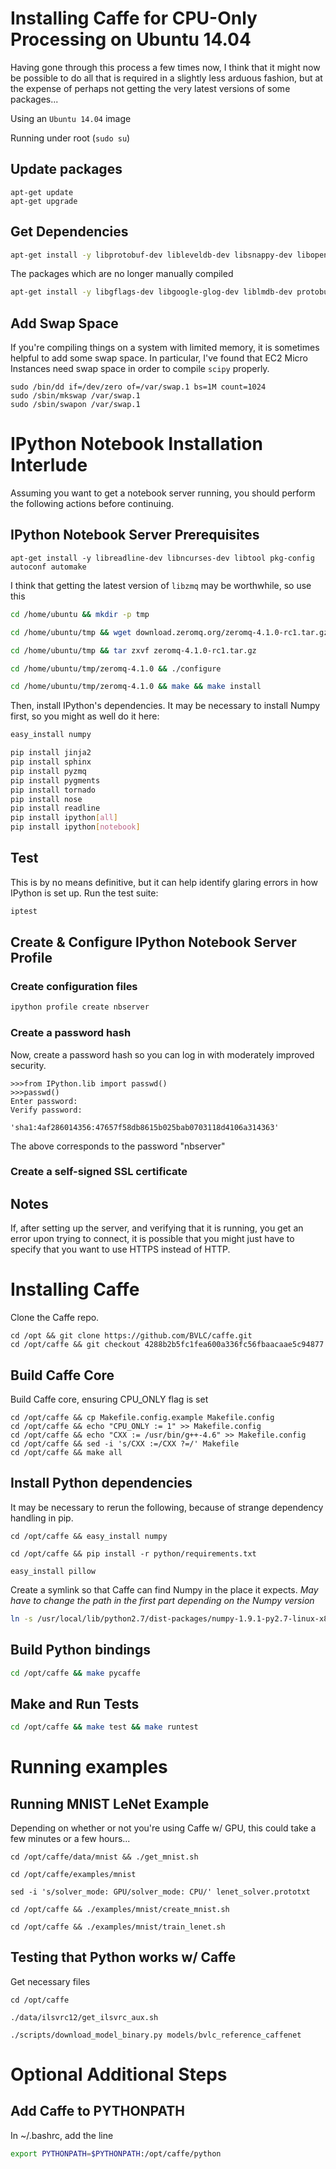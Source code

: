 # Installing Caffe for CPU-Only Processing on Ubuntu 14.04 

Having gone through this process a few times now, I think that it might now be possible to do all that is required in a slightly less arduous fashion, but at the expense of perhaps not getting the very latest versions of some packages...

Using an `Ubuntu 14.04` image

Running under root (`sudo su`)

## Update packages

```
apt-get update
apt-get upgrade
```


## Get Dependencies

```bash
apt-get install -y libprotobuf-dev libleveldb-dev libsnappy-dev libopencv-dev libboost-all-dev libhdf5-serial-dev protobuf-compiler gcc-4.6 g++-4.6 gcc-4.6-multilib g++-4.6-multilib gfortran libjpeg62 libfreeimage-dev libatlas-base-dev git python-dev python-pip bc wget curl unzip cmake liblmdb-dev pkgconf
```

The packages which are no longer manually compiled

```bash
apt-get install -y libgflags-dev libgoogle-glog-dev liblmdb-dev protobuf-compiler
```

## Add Swap Space 

If you're compiling things on a system with limited memory, it is sometimes helpful to
add some swap space. In particular, I've found that EC2 Micro Instances need swap space in order to compile `scipy` properly.

```
sudo /bin/dd if=/dev/zero of=/var/swap.1 bs=1M count=1024
sudo /sbin/mkswap /var/swap.1
sudo /sbin/swapon /var/swap.1
```

# IPython Notebook Installation Interlude

Assuming you want to get a notebook server running, you should perform the following actions before continuing.

## IPython Notebook Server Prerequisites

```
apt-get install -y libreadline-dev libncurses-dev libtool pkg-config autoconf automake
```

I think that getting the latest version of `libzmq` may be worthwhile, so use this

```bash
cd /home/ubuntu && mkdir -p tmp

cd /home/ubuntu/tmp && wget download.zeromq.org/zeromq-4.1.0-rc1.tar.gz

cd /home/ubuntu/tmp && tar zxvf zeromq-4.1.0-rc1.tar.gz

cd /home/ubuntu/tmp/zeromq-4.1.0 && ./configure

cd /home/ubuntu/tmp/zeromq-4.1.0 && make && make install
```

Then, install IPython's dependencies. It may be necessary to install Numpy first, so you might as well do it here:

```bash
easy_install numpy
```

```bash
pip install jinja2
pip install sphinx
pip install pyzmq
pip install pygments
pip install tornado
pip install nose
pip install readline
pip install ipython[all]
pip install ipython[notebook]
```

## Test

This is by no means definitive, but it can help identify glaring errors in how IPython is set up. Run the test suite:

```bash
iptest
```

## Create & Configure IPython Notebook Server Profile

### Create configuration files

```bash
ipython profile create nbserver 
```

### Create a password hash

Now, create a password hash so you can log in with moderately improved security.

```ipython
>>>from IPython.lib import passwd()
>>>passwd()
Enter password:
Verify password:

'sha1:4af286014356:47657f58db8615b025bab0703118d4106a314363'
```

The above corresponds to the password "nbserver"

### Create a self-signed SSL certificate

## Notes

If, after setting up the server, and verifying that it is running, you get an error upon trying to connect, it is possible that you might just have to specify that you want to use HTTPS instead of HTTP. 


# Installing Caffe

Clone the Caffe repo. 
```
cd /opt && git clone https://github.com/BVLC/caffe.git
cd /opt/caffe && git checkout 4288b2b5fc1fea600a336fc56fbaacaae5c94877
``` 

## Build Caffe Core

Build Caffe core, ensuring CPU_ONLY flag is set
```
cd /opt/caffe && cp Makefile.config.example Makefile.config
cd /opt/caffe && echo "CPU_ONLY := 1" >> Makefile.config 
cd /opt/caffe && echo "CXX := /usr/bin/g++-4.6" >> Makefile.config 
cd /opt/caffe && sed -i 's/CXX :=/CXX ?=/' Makefile
cd /opt/caffe && make all
```

## Install Python dependencies

It may be necessary to rerun the following, because of strange dependency handling in pip.

```
cd /opt/caffe && easy_install numpy

cd /opt/caffe && pip install -r python/requirements.txt

easy_install pillow
```

Create a symlink so that Caffe can find Numpy in the place it expects. *May have to change the path in the first part depending on the Numpy version*

```bash
ln -s /usr/local/lib/python2.7/dist-packages/numpy-1.9.1-py2.7-linux-x86_64.egg/numpy/core/include/numpy/ /usr/include/python2.7/numpy
```

## Build Python bindings

```bash
cd /opt/caffe && make pycaffe
```

## Make and Run Tests

```bash
cd /opt/caffe && make test && make runtest
```

# Running examples

## Running MNIST LeNet Example

Depending on whether or not you're using Caffe w/ GPU, this could take a few minutes or a few hours...

```
cd /opt/caffe/data/mnist && ./get_mnist.sh

cd /opt/caffe/examples/mnist 

sed -i 's/solver_mode: GPU/solver_mode: CPU/' lenet_solver.prototxt

cd /opt/caffe && ./examples/mnist/create_mnist.sh

cd /opt/caffe && ./examples/mnist/train_lenet.sh
```

## Testing that Python works w/ Caffe

Get necessary files
```
cd /opt/caffe

./data/ilsvrc12/get_ilsvrc_aux.sh 

./scripts/download_model_binary.py models/bvlc_reference_caffenet
```

# Optional Additional Steps

## Add Caffe to PYTHONPATH

In ~/.bashrc, add the line

```bash
export PYTHONPATH=$PYTHONPATH:/opt/caffe/python
```
